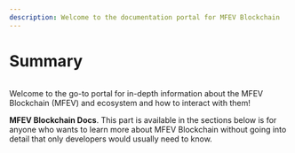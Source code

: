 ```yaml
---
description: Welcome to the documentation portal for MFEV Blockchain
---
```


# Summary

<figure><img src="https://mfevscan.com/images/blockscout_logo-ecc5ab7a24bf802f5ce8eaf936e1f216.svg?vsn=d" alt=""><figcaption></figcaption></figure>



Welcome to the go-to portal for in-depth information about the MFEV Blockchain (MFEV) and ecosystem and how to interact with them!

**MFEV Blockchain Docs**. This part is available in the sections below is for anyone who wants to learn more about MFEV Blockchain without going into detail that only developers would usually need to know.
